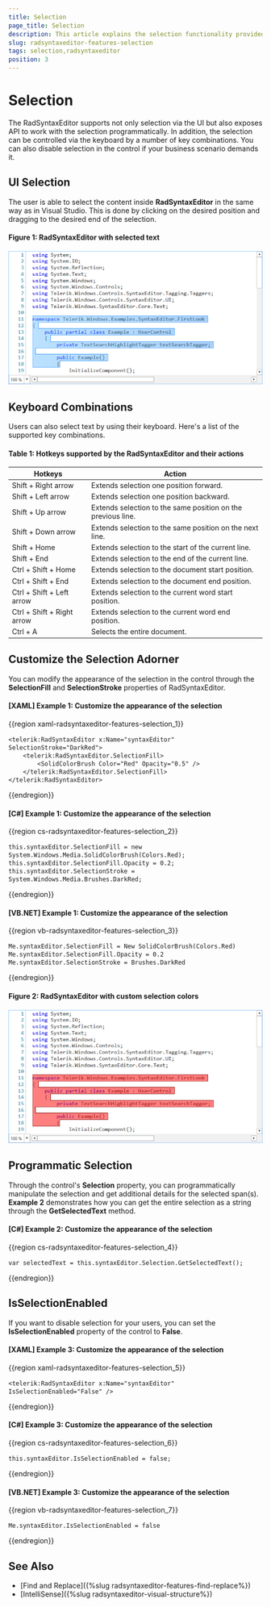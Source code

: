 ```yaml
---
title: Selection
page_title: Selection
description: This article explains the selection functionality provided by the RadSyntaxEditor control.
slug: radsyntaxeditor-features-selection
tags: selection,radsyntaxeditor
position: 3
---
```


# Selection

The RadSyntaxEditor supports not only selection via the UI but also exposes API to work with the selection programmatically. In addition, the selection can be controlled via the keyboard by a number of key combinations. You can also disable selection in the control if your business scenario demands it.

## UI Selection

The user is able to select the content inside **RadSyntaxEditor** in the same way as in Visual Studio. This is done by clicking on the desired position and dragging to the desired end of the selection.

#### Figure 1: RadSyntaxEditor with selected text

![RadSyntaxEditor with selected text](images/syntaxeditor-selection.png)

## Keyboard Combinations

Users can also select text by using their keyboard. Here's a list of the supported key combinations.

#### Table 1: Hotkeys supported by the RadSyntaxEditor and their actions

|Hotkeys|Action|
|---|---|
|Shift + Right arrow|Extends selection one position forward.|
|Shift + Left arrow|Extends selection one position backward.|
|Shift + Up arrow|Extends selection to the same position on the previous line.|
|Shift + Down arrow|Extends selection to the same position on the next line.|
|Shift + Home|Extends selection to the start of the current line.|
|Shift + End|Extends selection to the end of the current line.|
|Ctrl + Shift + Home|Extends selection to the document start position.|
|Ctrl + Shift + End|Extends selection to the document end position.|
|Ctrl + Shift + Left arrow|Extends selection to the current word start position.|
|Ctrl + Shift + Right arrow|Extends selection to the current word end position.|
|Ctrl + A|Selects the entire document.|

## Customize the Selection Adorner

You can modify the appearance of the selection in the control through the **SelectionFill** and **SelectionStroke** properties of RadSyntaxEditor.

#### [XAML] Example 1: Customize the appearance of the selection
{{region xaml-radsyntaxeditor-features-selection_1}}

    <telerik:RadSyntaxEditor x:Name="syntaxEditor" SelectionStroke="DarkRed">
        <telerik:RadSyntaxEditor.SelectionFill>
            <SolidColorBrush Color="Red" Opacity="0.5" />
        </telerik:RadSyntaxEditor.SelectionFill>
    </telerik:RadSyntaxEditor>
{{endregion}}


#### [C#] Example 1: Customize the appearance of the selection
{{region cs-radsyntaxeditor-features-selection_2}}

	this.syntaxEditor.SelectionFill = new System.Windows.Media.SolidColorBrush(Colors.Red); 
	this.syntaxEditor.SelectionFill.Opacity = 0.2;
	this.syntaxEditor.SelectionStroke = System.Windows.Media.Brushes.DarkRed;
{{endregion}}


#### [VB.NET] Example 1: Customize the appearance of the selection
{{region vb-radsyntaxeditor-features-selection_3}}
	
	Me.syntaxEditor.SelectionFill = New SolidColorBrush(Colors.Red)
	Ме.syntaxEditor.SelectionFill.Opacity = 0.2
	Ме.syntaxEditor.SelectionStroke = Brushes.DarkRed
{{endregion}}

#### Figure 2: RadSyntaxEditor with custom selection colors

![RadSyntaxEditor with custom selection colors](images/syntaxeditor-selection-red.png)

## Programmatic Selection

Through the control's **Selection** property, you can programmatically manipulate the selection and get additional details for the selected span(s). **Example 2** demonstrates how you can get the entire selection as a string through the **GetSelectedText** method.

#### [C#] Example 2: Customize the appearance of the selection
{{region cs-radsyntaxeditor-features-selection_4}}

    var selectedText = this.syntaxEditor.Selection.GetSelectedText(); 
{{endregion}}

## IsSelectionEnabled

If you want to disable selection for your users, you can set the **IsSelectionEnabled** property of the control to **False**.

#### [XAML] Example 3: Customize the appearance of the selection
{{region xaml-radsyntaxeditor-features-selection_5}}

    <telerik:RadSyntaxEditor x:Name="syntaxEditor" IsSelectionEnabled="False" />
{{endregion}}

#### [C#] Example 3: Customize the appearance of the selection
{{region cs-radsyntaxeditor-features-selection_6}}

	this.syntaxEditor.IsSelectionEnabled = false;
{{endregion}}

#### [VB.NET] Example 3: Customize the appearance of the selection
{{region vb-radsyntaxeditor-features-selection_7}}
	
	Me.syntaxEditor.IsSelectionEnabled = false
{{endregion}}

## See Also

* [Find and Replace]({%slug radsyntaxeditor-features-find-replace%})
* [IntelliSense]({%slug radsyntaxeditor-visual-structure%})
